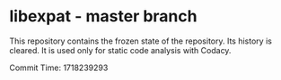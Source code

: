 # libexpat - master branch

This repository contains the frozen state of the repository.
Its history is cleared. It is used only for static code
analysis with Codacy.

Commit Time: 1718239293
